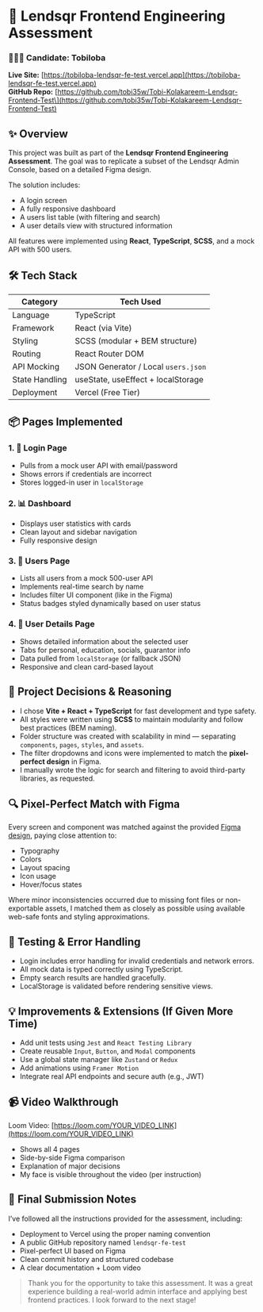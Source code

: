 # 🏦 Lendsqr Frontend Engineering Assessment

### 👨🏽‍💻 Candidate: Tobiloba  
**Live Site:** [https://tobiloba-lendsqr-fe-test.vercel.app](https://tobiloba-lendsqr-fe-test.vercel.app)  
**GitHub Repo:** [https://github.com/tobi35w/Tobi-Kolakareem-Lendsqr-Frontend-Test\](https://github.com/tobi35w/Tobi-Kolakareem-Lendsqr-Frontend-Test)


## ✨ Overview

This project was built as part of the **Lendsqr Frontend Engineering Assessment**. The goal was to replicate a subset of the Lendsqr Admin Console, based on a detailed Figma design.

The solution includes:
- A login screen
- A fully responsive dashboard
- A users list table (with filtering and search)
- A user details view with structured information

All features were implemented using **React**, **TypeScript**, **SCSS**, and a mock API with 500 users.



## 🛠️ Tech Stack

| Category        | Tech Used                          |
|----------------|------------------------------------|
| Language        | TypeScript                         |
| Framework       | React (via Vite)                   |
| Styling         | SCSS (modular + BEM structure)     |
| Routing         | React Router DOM                   |
| API Mocking     | JSON Generator / Local `users.json` |
| State Handling  | useState, useEffect + localStorage |
| Deployment      | Vercel (Free Tier)                 |



## 📦 Pages Implemented

### 1. 🔐 Login Page
- Pulls from a mock user API with email/password
- Shows errors if credentials are incorrect
- Stores logged-in user in `localStorage`

### 2. 📊 Dashboard
- Displays user statistics with cards
- Clean layout and sidebar navigation
- Fully responsive design

### 3. 📁 Users Page
- Lists all users from a mock 500-user API
- Implements real-time search by name
- Includes filter UI component (like in the Figma)
- Status badges styled dynamically based on user status

### 4. 👤 User Details Page
- Shows detailed information about the selected user
- Tabs for personal, education, socials, guarantor info
- Data pulled from `localStorage` (or fallback JSON)
- Responsive and clean card-based layout



## 🧠 Project Decisions & Reasoning

- I chose **Vite + React + TypeScript** for fast development and type safety.
- All styles were written using **SCSS** to maintain modularity and follow best practices (BEM naming).
- Folder structure was created with scalability in mind — separating `components`, `pages`, `styles`, and `assets`.
- The filter dropdowns and icons were implemented to match the **pixel-perfect design** in Figma.
- I manually wrote the logic for search and filtering to avoid third-party libraries, as requested.



## 🔍 Pixel-Perfect Match with Figma

Every screen and component was matched against the provided [Figma design](https://www.figma.com/design/ZKILoCoIoy1IESdBpq3GNC/Lendsqr-Frontend-Engineering-Assessment?node-id=5530-0), paying close attention to:
- Typography
- Colors
- Layout spacing
- Icon usage
- Hover/focus states

Where minor inconsistencies occurred due to missing font files or non-exportable assets, I matched them as closely as possible using available web-safe fonts and styling approximations.



## 🧪 Testing & Error Handling

- Login includes error handling for invalid credentials and network errors.
- All mock data is typed correctly using TypeScript.
- Empty search results are handled gracefully.
- LocalStorage is validated before rendering sensitive views.



## 💡 Improvements & Extensions (If Given More Time)

- Add unit tests using `Jest` and `React Testing Library`
- Create reusable `Input`, `Button`, and `Modal` components
- Use a global state manager like `Zustand` or `Redux`
- Add animations using `Framer Motion`
- Integrate real API endpoints and secure auth (e.g., JWT)



## 📹 Video Walkthrough

Loom Video: [https://loom.com/YOUR_VIDEO_LINK](https://loom.com/YOUR_VIDEO_LINK)  
- Shows all 4 pages
- Side-by-side Figma comparison
- Explanation of major decisions
- My face is visible throughout the video (per instruction)




## 📨 Final Submission Notes

I’ve followed all the instructions provided for the assessment, including:
- Deployment to Vercel using the proper naming convention
- A public GitHub repository named `lendsqr-fe-test`
- Pixel-perfect UI based on Figma
- Clean commit history and structured codebase
- A clear documentation + Loom video

> Thank you for the opportunity to take this assessment. It was a great experience building a real-world admin interface and applying best frontend practices. I look forward to the next stage!



